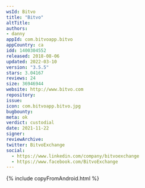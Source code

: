 ```yaml
---
wsId: Bitvo
title: "Bitvo"
altTitle: 
authors:
- danny
appId: com.bitvoapp.bitvo
appCountry: ca
idd: 1400304552
released: 2018-08-06
updated: 2022-03-10
version: "3.5.5"
stars: 3.04167
reviews: 24
size: 36946944
website: http://www.bitvo.com
repository: 
issue: 
icon: com.bitvoapp.bitvo.jpg
bugbounty: 
meta: ok
verdict: custodial
date: 2021-11-22
signer: 
reviewArchive:
twitter: BitvoExchange
social:
  - https://www.linkedin.com/company/bitvoexchange
  - https://www.facebook.com/BitvoExchange
---
```


{% include copyFromAndroid.html %}
